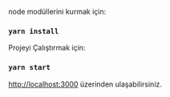 node modüllerini kurmak için:
### `yarn install`
Projeyi Çalıştırmak için:
### `yarn start`


[http://localhost:3000](http://localhost:3000) üzerinden ulaşabilirsiniz.


